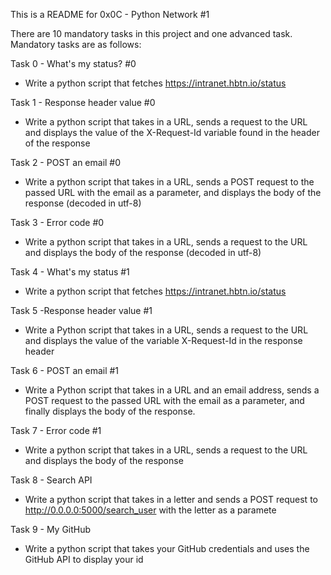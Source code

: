 This is a README for 0x0C - Python Network #1

There are 10 mandatory tasks in this project and one advanced task.
Mandatory tasks are as follows:

Task 0 - What's my status? #0
 - Write a python script that fetches https://intranet.hbtn.io/status

Task 1 - Response header value #0
 - Write a python script that takes in a URL, sends a request to the URL
 and displays the value of the X-Request-Id variable found in the 
 header of the response

Task 2 - POST an email #0
 - Write a python script that takes in a URL, sends a POST request to
 the passed URL with the email as a parameter, and displays the body
 of the response (decoded in utf-8)

Task 3 - Error code #0
 - Write a python script that takes in a URL, sends a request to the URL
 and displays the body of the response (decoded in utf-8)

Task 4 - What's my status #1
 - Write a python script that fetches https://intranet.hbtn.io/status

Task 5 -Response header value #1
 - Write a Python script that takes in a URL, sends a request to the URL
 and displays the value of the variable X-Request-Id in the response 
 header

Task 6 - POST an email #1
 - Write a Python script that takes in a URL and an email address, sends
 a POST request to the passed URL with the email as a parameter, and
 finally displays the body of the response.

Task 7 - Error code #1
 - Write a python script that takes in a URL, sends a request to the URL
 and displays the body of the response

Task 8 - Search API
 - Write a python script that takes in a letter and sends a POST request
 to http://0.0.0.0:5000/search_user with the letter as a paramete

Task 9 - My GitHub
 - Write a python script that takes your GitHub credentials and uses the 
 GitHub API to display your id
